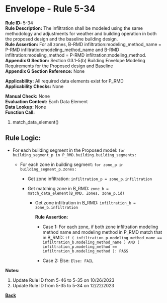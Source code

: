 
# Envelope - Rule 5-34  

**Rule ID:** 5-34  
**Rule Description:** The infiltration shall be modeled using the same methodology and adjustments for weather and building operation in both the proposed design and the baseline building design.  
**Rule Assertion:** For all zones, B-RMD infiltration:modeling_method_name = P-RMD infiltration:modeling_method_name and B-RMD infiltration:modeling_method = P-RMD infiltration:modeling_method.  
**Appendix G Section:** Section G3.1-5(b) Building Envelope Modeling Requirements for the Proposed design and Baseline  
**Appendix G Section Reference:** None  

**Applicability:** All required data elements exist for P_RMD  
**Applicability Checks:**  None  

**Manual Check:** None  
**Evaluation Context:** Each Data Element  
**Data Lookup:** None  
**Function Call:** 

  1. match_data_element()

## Rule Logic:  

- For each building segment in the Proposed model: `for building_segment_p in P_RMD.building.building_segments:`  

    - For each zone in building segment: `for zone_p in building_segment_p.zones:`

      - Get zone infiltration: `infiltration_p = zone_p.infiltration`  

      - Get matching zone in B_RMD: `zone_b = match_data_element(B_RMD, Zones, zone_p.id)`

        - Get zone infiltration in B_RMD: `infiltration_b = zone_b.infiltration`

          **Rule Assertion:**  

          - Case 1: For each zone, if both zone infiltration modeling method name and modeling method in P_RMD match that in B_RMD: `if ( infiltration_p.modeling_method_name == infiltration_b.modeling_method_name ) AND ( infiltration_p.modeling_method == infiltration_b.modeling_method ): PASS`

          - Case 2: Else: `Else: FAIL`

**Notes:**

1. Update Rule ID from 5-46 to 5-35 on 10/26/2023
2. Update Rule ID from 5-35 to 5-34 on 12/22/2023

**[Back](../_toc.md)**
